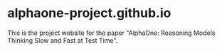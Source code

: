 # alphaone-project.github.io
This is the project website for the paper "AlphaOne: Reasoning Models Thinking Slow and Fast at Test Time". 
